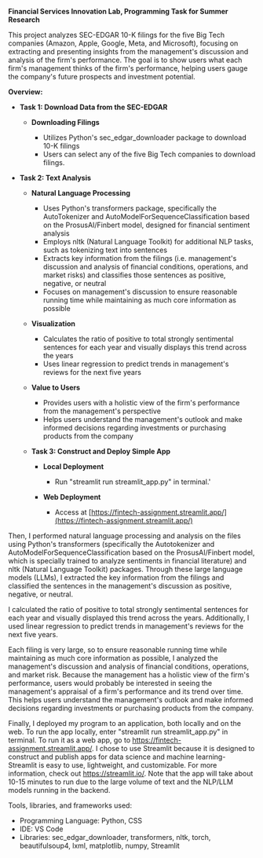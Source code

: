 **Financial Services Innovation Lab, Programming Task for Summer Research**

This project analyzes SEC-EDGAR 10-K filings for the five Big Tech companies (Amazon, Apple, Google, Meta, and Microsoft), focusing on extracting and presenting insights from the management's discussion and analysis of the firm's performance. 
The goal is to show users what each firm's management thinks of the firm's performance, helping users gauge the company's future prospects and investment potential.

**Overview:**

- **Task 1: Download Data from the SEC-EDGAR**

  - **Downloading Filings**

    - Utilizes Python's sec_edgar_downloader package to download 10-K filings
    - Users can select any of the five Big Tech companies to download filings.

- **Task 2: Text Analysis**

  - **Natural Language Processing**

    - Uses Python's transformers package, specifically the AutoTokenizer and AutoModelForSequenceClassification based on the ProsusAI/Finbert model, designed for financial sentiment analysis
    - Employs nltk (Natural Language Toolkit) for additional NLP tasks, such as tokenizing text into sentences
    - Extracts key information from the filings (i.e. management's discussion and analysis of financial conditions, operations, and market risks) and classifies those sentences as positive, negative, or neutral
    - Focuses on management's discussion to ensure reasonable running time while maintaining as much core information as possible

  - **Visualization**

    - Calculates the ratio of positive to total strongly sentimental sentences for each year and visually displays this trend across the years
    - Uses linear regression to predict trends in management's reviews for the next five years

  - **Value to Users**

    - Provides users with a holistic view of the firm's performance from the management's perspective
    - Helps users understand the management's outlook and make informed decisions regarding investments or purchasing products from the company

  - **Task 3: Construct and Deploy Simple App**
    
    - **Local Deployment**
      - Run "streamlit run streamlit_app.py" in terminal.'

    - **Web Deployment**
      - Access at [https://fintech-assignment.streamlit.app/](https://fintech-assignment.streamlit.app/)

Then, I performed natural language processing and analysis on the files using Python's transformers (specifically the Autotokenizer and AutoModelForSequenceClassification based on the ProsusAI/Finbert model, which is specially trained to analyze sentiments in financial literature)
and nltk (Natural Language Toolkit) packages. Through these large language models (LLMs), I extracted the key information from the filings and classified the sentences in the management's discussion as positive, negative, or neutral. 

I calculated the ratio of positive to total strongly sentimental sentences for each year and visually displayed this trend across the years.
Additionally, I used linear regression to predict trends in management's reviews for the next five years.

Each filing is very large, so to ensure reasonable running time while maintaining as much core information as possible, I analyzed the management's discussion and analysis of financial conditions, operations, and market risk. 
Because the management has a holistic view of the firm's performance, users would probably be interested in seeing the management's appraisal of a firm's performance and its trend over time. 
This helps users understand the management's outlook and make informed decisions regarding investments or purchasing products from the company.

Finally, I deployed my program to an application, both locally and on the web. To run the app locally, enter "streamlit run streamlit_app.py" in terminal. To run it as a web app, go to https://fintech-assignment.streamlit.app/. 
I chose to use Streamlit because it is designed to construct and publish apps for data science and machine learning- Streamlit is easy to use, lightweight, and customizable. For more information, check out https://streamlit.io/. 
Note that the app will take about 10-15 minutes to run due to the large volume of text and the NLP/LLM models running in the backend.

Tools, libraries, and frameworks used: 
- Programming Language: Python, CSS
- IDE: VS Code
- Libraries: sec_edgar_downloader, transformers, nltk, torch, beautifulsoup4, lxml, matplotlib, numpy, Streamlit
